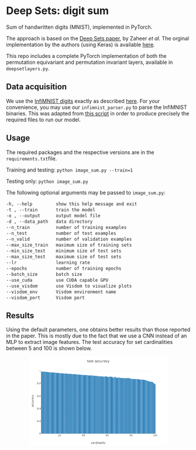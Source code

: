 # Deep Sets: digit sum
Sum of handwritten digits (MNIST), implemented in PyTorch.

The approach is based on the [Deep Sets paper](https://arxiv.org/abs/1703.06114), by Zaheer *et al.* The orginal implementation by the authors (using Keras) is available [here](https://github.com/manzilzaheer/DeepSets/blob/master/DigitSum/image_sum.ipynb).

This repo includes a complete PyTorch implementation of both the permutation equivariant and permutation invariant layers, available in ``deepsetlayers.py``.

## Data acquisition
We use the [InfiMNIST digits](https://leon.bottou.org/projects/infimnist) exactly as described [here](https://github.com/manzilzaheer/DeepSets/tree/master/DigitSum). For your convenience, you may use our `infimnist_parser.py` to parse the InfiMNIST binaries. This was adapted from [this script](https://github.com/CY-dev/infimnist-parser/blob/master/infimnist_parser.py) in order to produce precisely the required files to run our model.

## Usage
The required packages and the respective versions are in the `requirements.txt`file.

Training and testing: `python image_sum.py --train=1`

Testing only: `python image_sum.py`

The following optional arguments may be passed to `image_sum.py`:

    -h, --help         show this help message and exit
    -t , --train       train the model
    -o , --output      output model file
    -d , --data_path   data directory
    --n_train          number of training examples
    --n_test           number of test examples
    --n_valid          number of validation examples
    --max_size_train   maximum size of training sets
    --min_size_test    minimum size of test sets
    --max_size_test    maximum size of test sets
    --lr               learning rate
    --epochs           number of training epochs
    --batch_size       batch size
    --use_cuda         use CUDA capable GPU
    --use_visdom       use Visdom to visualize plots
    --visdom_env       Visdom environment name
    --visdom_port      Visdom port

## Results
Using the default parameters, one obtains better results than those reported in the paper. This is mostly due to the fact that we use a CNN instead of an MLP to extract image features. The test accuracy for set cardinalities between 5 and 100 is shown below.

<p align="center">
  <img src='mnist_sum_test_acc.png', width="75%">
</p>

